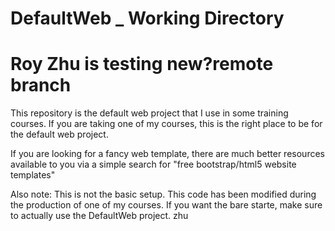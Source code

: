 # DefaultWeb _ Working Directory
# Roy Zhu is testing new?remote branch
This repository is the default web project that I use in some training courses. 
If you are taking one of my courses, this is the right place to be for the default web project. 

If you are looking for a fancy web template, there are much better resources available to you via a simple search for "free bootstrap/html5 website templates"

Also note: This is not the basic setup. This code has been modified during the production of one of my courses.  If you want the bare starte, make sure to actually use the DefaultWeb project. zhu
